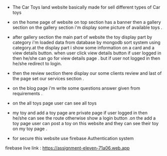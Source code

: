 * The Car Toys land website basically made for sell different types of Car toys 
- on the home page of website on top section has a banner then a gallery section on the gallery section i'm display some picture of available toys .
- after gallery section the main part of website the toy display part by category i'm loaded data from database by mongodb sort system using category.at the display part i show some information on a card and a view details button. when user click view details button if user logged in then he/she can go for view details page . but if user not logged in then  he/she  redirect to login.

- then the review section there display our some clients review and last of the page set our services section .
- on the blog page i'm write some questions answer given from requirements .
- on the all toys page user can see all toys
- my toy and add a toy page are private page if user logged in then he/she can see the route otherwise show a login button .on the add a toy page user can post a toy on this website and they can see their toy on my toy page . 
- for secure this website use firebase Authentication system 


firebase live link : https://assignment-eleven-71a06.web.app